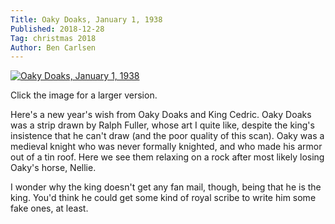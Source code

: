 ```yaml
---
Title: Oaky Doaks, January 1, 1938
Published: 2018-12-28
Tag: christmas 2018
Author: Ben Carlsen
---
```


[![Oaky Doaks, January 1, 1938](http://blog.arkholt.com/media/decstrips2018/28-od380101.jpg)](http://blog.arkholt.com/media/decstrips2018/28-od380101.jpg)

Click the image for a larger version.

Here's a new year's wish from Oaky Doaks and King Cedric. Oaky Doaks was a strip drawn by Ralph Fuller, whose art I quite like, despite the king's insistence that he can't draw (and the poor quality of this scan). Oaky was a medieval knight who was never formally knighted, and who made his armor out of a tin roof. Here we see them relaxing on a rock after most likely losing Oaky's horse, Nellie.

I wonder why the king doesn't get any fan mail, though, being that he is the king. You'd think he could get some kind of royal scribe to write him some fake ones, at least.
